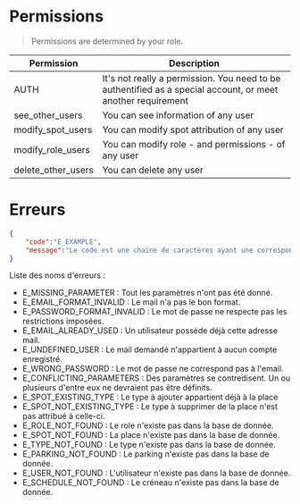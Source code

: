 # Permissions

> Permissions are determined by your role.

| Permission | Description|
| ------------------ | ---- |
| AUTH | It's not really a permission. You need to be authentified as a special account, or meet another requirement |
| see_other_users | You can  see information of any user |
| modify_spot_users | You can modify spot attribution of any user |
| modify_role_users | You can modify role - and permissions - of any user |
| delete_other_users | You can delete any user |

# Erreurs

```json
{
	"code":"E_EXAMPLE",
	"message":"Le code est une chaine de caractères ayant une correspondance dans errors.js. Le message doit être compréhensible par un humain !"
}
```

Liste des noms d'erreurs : 
* E_MISSING_PARAMETER : Tout les paramètres n'ont pas été donné.
* E_EMAIL_FORMAT_INVALID : Le mail n'a pas le bon format. 
* E_PASSWORD_FORMAT_INVALID : Le mot de passe ne respecte pas les restrictions imposées. 
* E_EMAIL_ALREADY_USED : Un utilisateur possède déjà cette adresse mail. 
* E_UNDEFINED_USER : Le mail demandé n'appartient à aucun compte enregistré. 
* E_WRONG_PASSWORD : Le mot de passe ne correspond pas à l'email.
* E_CONFLICTING_PARAMETERS : Des paramètres se contredisent. Un ou plusieurs d'entre eux ne devraient pas être définits.
* E_SPOT_EXISTING_TYPE : Le type à ajouter appartient déjà à la place 
* E_SPOT_NOT_EXISTING_TYPE : Le type à supprimer de la place n'est pas attribué à celle-ci. 
* E_ROLE_NOT_FOUND : Le role n'existe pas dans la base de donnée. 
* E_SPOT_NOT_FOUND : La place n'existe pas dans la base de donnée. 
* E_TYPE_NOT_FOUND : Le type n'existe pas dans la base de donnée. 
* E_PARKING_NOT_FOUND : Le parking n'existe pas dans la base de donnée. 
* E_USER_NOT_FOUND : L'utilisateur n'existe pas dans la base de donnée. 
* E_SCHEDULE_NOT_FOUND : Le créneau n'existe pas dans la base de donnée. 